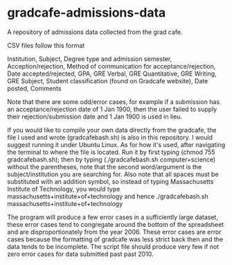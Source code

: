 # gradcafe-admissions-data

A repository of admissions data collected from the grad cafe.

CSV files follow this format

Institution, Subject, Degree type and admission semester, Acception/rejection, Method of communication for acceptance/rejection, Date accepted/rejected, GPA, GRE Verbal, GRE Quantitative, GRE Writing, GRE Subject, Student classification (found on Gradcafe website), Date posted, Comments


Note that there are some odd/error cases, for example if a submission has an acceptance/rejection date of 1 Jan 1900, then the user failed to supply their rejection/submission date and 1 Jan 1900 is used in lieu.


If you would like to compile your own data directly from the gradcafe, the file I used and wrote (gradcafebash.sh) is also in this repository. I would suggest running it under Ubuntu Linux. As for how it's used, after navigating the terminal to where the file is located. Run it by first typing (chmod 755 gradcafebash.sh); then by typing (./gradcafebash.sh computer+science) without the parentheses, note that the second word/argument is the subject/institution you are searching for. Also note that all spaces must be substituted with an addition symbol, so instead of typing Massachusetts Institute of Technology, you would type massachusetts+institute+of+technology and hence ./gradcafebash.sh massachusetts+institute+of+technology

The program will produce a few error cases in a sufficiently large dataset, these error cases tend to congregate around the bottom of the spreadsheet and are disproportionately from the year 2006. These error cases are error cases because the formatting of gradcafe was less strict back then and the data tends to be incomplete. The script file should produce very few if not zero error cases for data submitted past past 2010.
